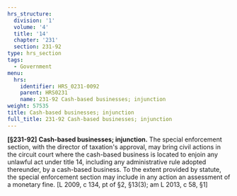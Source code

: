 ```yaml
---
hrs_structure:
  division: '1'
  volume: '4'
  title: '14'
  chapter: '231'
  section: 231-92
type: hrs_section
tags:
  - Government
menu:
  hrs:
    identifier: HRS_0231-0092
    parent: HRS0231
    name: 231-92 Cash-based businesses; injunction
weight: 57535
title: Cash-based businesses; injunction
full_title: 231-92 Cash-based businesses; injunction
---
```

**[§231-92]** **Cash-based businesses; injunction.** The special enforcement section, with the director of taxation's approval, may bring civil actions in the circuit court where the cash-based business is located to enjoin any unlawful act under title 14, including any administrative rule adopted thereunder, by a cash-based business. To the extent provided by statute, the special enforcement section may include in any action an assessment of a monetary fine. [L 2009, c 134, pt of §2, §13(3); am L 2013, c 58, §1]
